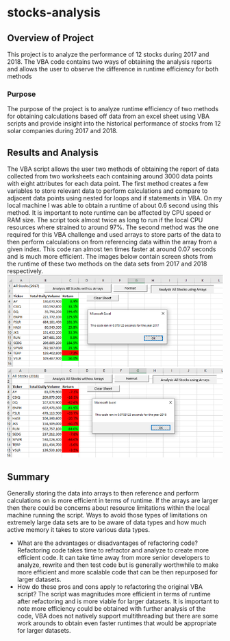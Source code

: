 # stocks-analysis
## Overview of Project
This project is to analyze the performance of 12 stocks during 2017 and 2018. The VBA code contains two ways of obtaining the analysis reports and allows the user to observe the difference in runtime efficiency for both methods
  
### Purpose
The purpose of the project is to analyze runtime efficiency of two methods for obtaining calculations based off data from an excel sheet using VBA scripts and provide insight into the historical performance of stocks from 12 solar companies during 2017 and 2018.

## Results and Analysis
The VBA script allows the user two methods of obtaining the report of data collected from two worksheets each containing around 3000 data points with eight attributes for each data point. 
The first method creates a few variables to store relevant data to perform calculations and compare to adjacent data points using nested for loops and if statements in VBA. On my local machine I was able to obtain a runtime of about 0.6 second using this method. It is important to note runtime can be affected by CPU speed or RAM size. The script took almost twice as long to run if the local CPU resources where strained to around 97%.
The second method was the one required for this VBA challenge and used arrays to store parts of the data to then perform calculations on from referencing data within the array from a given index. This code ran almost ten times faster at around 0.07 seconds and is much more efficient. The images below contain screen shots from the runtime of these two methods on the data sets from 2017 and 2018 respectively.
![VBA_Challenge_2017](Resources/VBA_Challenge_2017.PNG)
![VBA_Challenge_2018](Resources/VBA_Challenge_2018.PNG)

## Summary
Generally storing the data into arrays to then reference and perform calculations on is more efficient in terms of runtime.  If the arrays are larger then there could be concerns about resource limitations within the local machine running the script.  Ways to avoid those types of limitations on extremely large data sets are to be aware of data types and how much active memory it takes to store various data types.
- What are the advantages or disadvantages of refactoring code?
Refactoring code takes time to refractor and analyze to create more efficient code. It can take time away from more senior developers to analyze, rewrite and then test code but is generally worthwhile to make more efficient and more scalable code that can be then repurposed for larger datasets. 
- How do these pros and cons apply to refactoring the original VBA script?
The script was magnitudes more efficient in terms of runtime after refactoring and is more viable for larger datasets.  It is important to note more efficiency could be obtained with further analysis of the code, VBA does not natively support multithreading but there are some work arounds to obtain even faster runtimes that would be appropriate for larger datasets.
